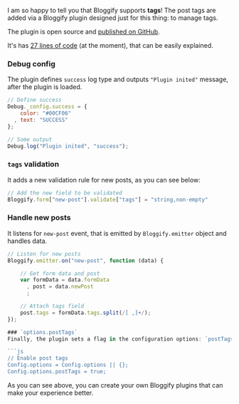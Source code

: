 I am so happy to tell you that Bloggify supports **tags**! The post tags are added via a Bloggify plugin designed just for this thing: to manage tags.

The plugin is open source and [published on GitHub](https://github.com/BloggifyPlugins/post-tags).

It's has [27 lines of code](https://github.com/BloggifyPlugins/post-tags/blob/4e968590e7550b3bc7ef74acc4363ae855983ce6/index.js) (at the moment), that can be easily explained.

### Debug config
The plugin defines `success` log type and outputs `"Plugin inited"` message, after the plugin is loaded.

```js
// Define success
Debug._config.success = {
    color: "#00CF06"
  , text: "SUCCESS"
};

// Some output
Debug.log("Plugin inited", "success");
```

### `tags` validation
It adds a new validation rule for new posts, as you can see below:

```js
// Add the new field to be validated
Bloggify.form["new-post"].validate["tags"] = "string,non-empty"
```
### Handle new posts
It listens for `new-post` event, that is emitted by `Bloggify.emitter` object and handles data.

```js
// Listen for new posts
Bloggify.emitter.on("new-post", function (data) {

    // Get form data and post
    var formData = data.formData
      , post = data.newPost
      ;

    // Attach tags field
    post.tags = formData.tags.split(/[ ,]+/);
});

### `options.postTags`
Finally, the plugin sets a flag in the configuration options: `postTags`.

```js
// Enable post tags
Config.options = Config.options || {};
Config.options.postTags = true;
```

As you can see above, you can create your own Bloggify plugins that can make your experience better.